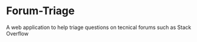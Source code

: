 # Forum-Triage
A web application to help triage questions on tecnical forums such as Stack Overflow
